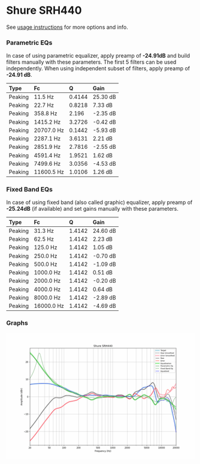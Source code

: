# Shure SRH440
See [usage instructions](https://github.com/jaakkopasanen/AutoEq#usage) for more options and info.

### Parametric EQs
In case of using parametric equalizer, apply preamp of **-24.91dB** and build filters manually
with these parameters. The first 5 filters can be used independently.
When using independent subset of filters, apply preamp of **-24.91 dB**.

| Type    | Fc         |      Q | Gain     |
|:--------|:-----------|:-------|:---------|
| Peaking | 11.5 Hz    | 0.4144 | 25.30 dB |
| Peaking | 22.7 Hz    | 0.8218 | 7.33 dB  |
| Peaking | 358.8 Hz   | 2.196  | -2.35 dB |
| Peaking | 1415.2 Hz  | 3.2726 | -0.42 dB |
| Peaking | 20707.0 Hz | 0.1442 | -5.93 dB |
| Peaking | 2287.1 Hz  | 3.6131 | 2.21 dB  |
| Peaking | 2851.9 Hz  | 2.7816 | -2.55 dB |
| Peaking | 4591.4 Hz  | 1.9521 | 1.62 dB  |
| Peaking | 7499.6 Hz  | 3.0356 | -4.53 dB |
| Peaking | 11600.5 Hz | 1.0106 | 1.26 dB  |

### Fixed Band EQs
In case of using fixed band (also called graphic) equalizer, apply preamp of **-25.24dB**
(if available) and set gains manually with these parameters.

| Type    | Fc         |      Q | Gain     |
|:--------|:-----------|:-------|:---------|
| Peaking | 31.3 Hz    | 1.4142 | 24.60 dB |
| Peaking | 62.5 Hz    | 1.4142 | 2.23 dB  |
| Peaking | 125.0 Hz   | 1.4142 | 1.05 dB  |
| Peaking | 250.0 Hz   | 1.4142 | -0.70 dB |
| Peaking | 500.0 Hz   | 1.4142 | -1.09 dB |
| Peaking | 1000.0 Hz  | 1.4142 | 0.51 dB  |
| Peaking | 2000.0 Hz  | 1.4142 | -0.20 dB |
| Peaking | 4000.0 Hz  | 1.4142 | 0.64 dB  |
| Peaking | 8000.0 Hz  | 1.4142 | -2.89 dB |
| Peaking | 16000.0 Hz | 1.4142 | -4.69 dB |

### Graphs
![](./Shure%20SRH440.png)